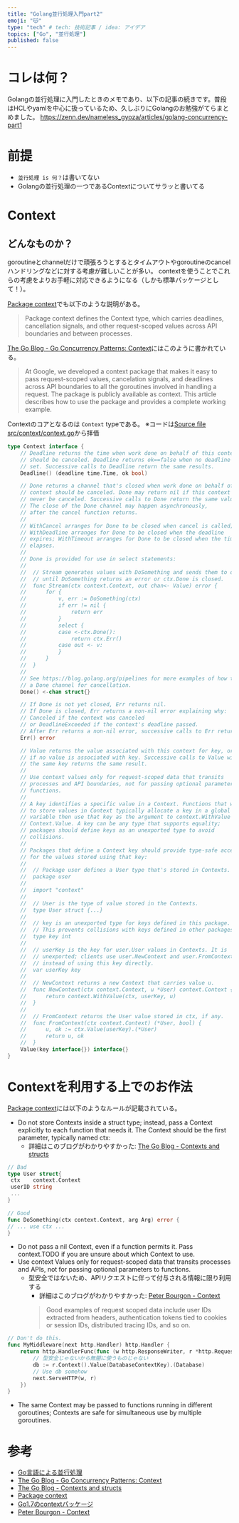 ```yaml
---
title: "Golang並行処理入門part2"
emoji: "😽"
type: "tech" # tech: 技術記事 / idea: アイデア
topics: ["Go", "並行処理"]
published: false
---
```


# コレは何？
Golangの並行処理に入門したときのメモであり、以下の記事の続きです。普段はHCLやyamlを中心に扱っているため、久しぶりにGolangのお勉強がてらまとめました。
https://zenn.dev/nameless_gyoza/articles/golang-concurrency-part1

# 前提
- `並行処理 is 何？`は書いてない
- Golangの並行処理の一つであるContextについてサラッと書いてる

# Context
## どんなものか？
goroutineとchannelだけで頑張ろうとするとタイムアウトやgoroutineのcancelハンドリングなどに対する考慮が難しいことが多い。
contextを使うことでこれらの考慮をよりお手軽に対応できるようになる（しかも標準パッケージとして！）。

[Package context](https://tip.golang.org/pkg/context/)でも以下のような説明がある。
>Package context defines the Context type, which carries deadlines, cancellation signals, and other request-scoped values across API boundaries and between processes.

[The Go Blog - Go Concurrency Patterns: Context](https://blog.golang.org/context)にはこのように書かれている。
> At Google, we developed a context package that makes it easy to pass request-scoped values, cancelation signals, and deadlines across API boundaries to all the goroutines involved in handling a request. The package is publicly available as context. This article describes how to use the package and provides a complete working example.


Contextのコアとなるのは `Context` typeである。
※コードは[Source file src/context/context.go](https://golang.org/src/context/context.go?s=2460:6019#L52)から拝借

```go
type Context interface {
    // Deadline returns the time when work done on behalf of this context
    // should be canceled. Deadline returns ok==false when no deadline is
    // set. Successive calls to Deadline return the same results.
    Deadline() (deadline time.Time, ok bool)

    // Done returns a channel that's closed when work done on behalf of this
    // context should be canceled. Done may return nil if this context can
    // never be canceled. Successive calls to Done return the same value.
    // The close of the Done channel may happen asynchronously,
    // after the cancel function returns.
    //
    // WithCancel arranges for Done to be closed when cancel is called;
    // WithDeadline arranges for Done to be closed when the deadline
    // expires; WithTimeout arranges for Done to be closed when the timeout
    // elapses.
    //
    // Done is provided for use in select statements:
    //
    //  // Stream generates values with DoSomething and sends them to out
    //  // until DoSomething returns an error or ctx.Done is closed.
    //  func Stream(ctx context.Context, out chan<- Value) error {
    //  	for {
    //  		v, err := DoSomething(ctx)
    //  		if err != nil {
    //  			return err
    //  		}
    //  		select {
    //  		case <-ctx.Done():
    //  			return ctx.Err()
    //  		case out <- v:
    //  		}
    //  	}
    //  }
    //
    // See https://blog.golang.org/pipelines for more examples of how to use
    // a Done channel for cancellation.
    Done() <-chan struct{}

    // If Done is not yet closed, Err returns nil.
    // If Done is closed, Err returns a non-nil error explaining why:
    // Canceled if the context was canceled
    // or DeadlineExceeded if the context's deadline passed.
    // After Err returns a non-nil error, successive calls to Err return the same error.
    Err() error

    // Value returns the value associated with this context for key, or nil
    // if no value is associated with key. Successive calls to Value with
    // the same key returns the same result.
    //
    // Use context values only for request-scoped data that transits
    // processes and API boundaries, not for passing optional parameters to
    // functions.
    //
    // A key identifies a specific value in a Context. Functions that wish
    // to store values in Context typically allocate a key in a global
    // variable then use that key as the argument to context.WithValue and
    // Context.Value. A key can be any type that supports equality;
    // packages should define keys as an unexported type to avoid
    // collisions.
    //
    // Packages that define a Context key should provide type-safe accessors
    // for the values stored using that key:
    //
    // 	// Package user defines a User type that's stored in Contexts.
    // 	package user
    //
    // 	import "context"
    //
    // 	// User is the type of value stored in the Contexts.
    // 	type User struct {...}
    //
    // 	// key is an unexported type for keys defined in this package.
    // 	// This prevents collisions with keys defined in other packages.
    // 	type key int
    //
    // 	// userKey is the key for user.User values in Contexts. It is
    // 	// unexported; clients use user.NewContext and user.FromContext
    // 	// instead of using this key directly.
    // 	var userKey key
    //
    // 	// NewContext returns a new Context that carries value u.
    // 	func NewContext(ctx context.Context, u *User) context.Context {
    // 		return context.WithValue(ctx, userKey, u)
    // 	}
    //
    // 	// FromContext returns the User value stored in ctx, if any.
    // 	func FromContext(ctx context.Context) (*User, bool) {
    // 		u, ok := ctx.Value(userKey).(*User)
    // 		return u, ok
    // 	}
    Value(key interface{}) interface{}
}
```

# Contextを利用する上でのお作法
[Package context](https://golang.org/pkg/context/)には以下のようなルールが記載されている。
- Do not store Contexts inside a struct type; instead, pass a Context explicitly to each function that needs it. The Context should be the first parameter, typically named ctx:
  - 詳細はこのブログがわかりやすかった: [The Go Blog - Contexts and structs](https://blog.golang.org/context-and-structs)
```go
// Bad
type User struct{
 ctx    context.Context
 userID string
 ...
}

// Good
func DoSomething(ctx context.Context, arg Arg) error {
// ... use ctx ...
}
```

- Do not pass a nil Context, even if a function permits it. Pass context.TODO if you are unsure about which Context to use.
- Use context Values only for request-scoped data that transits processes and APIs, not for passing optional parameters to functions.
  - 型安全ではないため、APIリクエストに伴って付与される情報に限り利用する
    - 詳細はこのブログがわかりやすかった: [Peter Bourgon - Context](https://peter.bourgon.org/blog/2016/07/11/context.html)
    > Good examples of request scoped data include user IDs extracted from headers, authentication tokens tied to cookies or session IDs, distributed tracing IDs, and so on.

```go
// Don't do this.
func MyMiddleware(next http.Handler) http.Handler {
	return http.HandlerFunc(func (w http.ResponseWriter, r *http.Request) {
		// 型安全じゃないから無闇に使うものじゃない
		db := r.Context().Value(DatabaseContextKey).(Database)
		// Use db somehow 
		next.ServeHTTP(w, r) 
	})
}
```

- The same Context may be passed to functions running in different goroutines; Contexts are safe for simultaneous use by multiple goroutines.



# 参考
- [Go言語による並行処理](https://www.amazon.co.jp/Go%E8%A8%80%E8%AA%9E%E3%81%AB%E3%82%88%E3%82%8B%E4%B8%A6%E8%A1%8C%E5%87%A6%E7%90%86-Katherine-Cox-Buday/dp/4873118468/ref=sr_1_1?__mk_ja_JP=%E3%82%AB%E3%82%BF%E3%82%AB%E3%83%8A&crid=14JT6C98S85Q7&dchild=1&keywords=go%E8%A8%80%E8%AA%9E%E3%81%AB%E3%82%88%E3%82%8B%E4%B8%A6%E8%A1%8C%E5%87%A6%E7%90%86&qid=1624781084&sprefix=go%E8%A8%80%E8%AA%9E%E3%81%AB%E3%82%88%E3%82%8B%2Caps%2C262&sr=8-1)
- [The Go Blog - Go Concurrency Patterns: Context](https://blog.golang.org/context)
- [The Go Blog - Contexts and structs](https://blog.golang.org/context-and-structs)
- [Package context](https://tip.golang.org/pkg/context/)
- [Go1.7のcontextパッケージ](https://deeeet.com/writing/2016/07/22/context/)
- [Peter Bourgon - Context](https://peter.bourgon.org/blog/2016/07/11/context.html)
